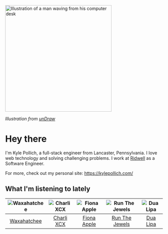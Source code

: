 <img src="https://user-images.githubusercontent.com/6766512/87306713-6f79d900-c4e6-11ea-989a-3242cbfc50c2.png" alt="Illustration of a man waving from his computer desk" height="340" />

_Illustration from [unDraw](https://undraw.co/)_

# Hey there

I'm Kyle Pollich, a full-stack engineer from Lancaster, Pennsylvania. I love web technology and solving challenging problems.
I work at [Ridwell](https://www.ridwell.com/) as a Software Engineer.

For more, check out my personal site: https://kylepollich.com/

## What I'm listening to lately

<!-- begin artists -->
  |![Waxahatchee](https://i.scdn.co/image/373dbf846d126d506ed7855858495e156225fb12)|![Charli XCX](https://i.scdn.co/image/a6d36a58631ff8163f2cff6eb1d75b8d3cc2005b)|![Fiona Apple](https://i.scdn.co/image/bf18ad78ea67ee490a255de22f91d2b4a550a456)|![Run The Jewels](https://i.scdn.co/image/1326ae2d7a4c50c33aace4948ae3af45d98ed00a)|![Dua Lipa](https://i.scdn.co/image/12c917fb893e9c2c37b37f093b30c024e7a76dd5)|
  |:---:|:---:|:---:|:---:|:---:|
  |[Waxahatchee](https://open.spotify.com/artist/5IWCU0V9evBlW4gIeGY4zF)|[Charli XCX](https://open.spotify.com/artist/25uiPmTg16RbhZWAqwLBy5)|[Fiona Apple](https://open.spotify.com/artist/3g2kUQ6tHLLbmkV7T4GPtL)|[Run The Jewels](https://open.spotify.com/artist/4RnBFZRiMLRyZy0AzzTg2C)|[Dua Lipa](https://open.spotify.com/artist/6M2wZ9GZgrQXHCFfjv46we)|
<!-- end artists -->
